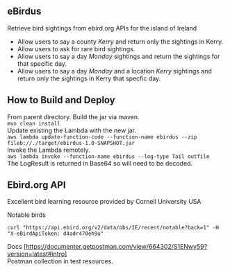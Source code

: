 ## eBirdus
Retrieve bird sightings from ebird.org APIs for the island of Ireland

- Allow users to say a county _Kerry_ and return only the sightings in Kerry.  
- Allow users to ask for rare bird sightings.  
- Allow users to say a day _Monday_ sightings and return the sightings for that specific day.  
- Allow users to say a day _Monday_ and a location _Kerry_ sightings and return only the sightings in Kerry that specfic day.  

 
## How to Build and Deploy
From parent directory. Build the jar via maven.  
`mvn clean install`  
Update existing the Lambda with the new jar.  
`aws lambda update-function-code --function-name ebirdus --zip fileb://./target/ebirdus-1.0-SNAPSHOT.jar`  
Invoke the Lambda remotely.  
`aws lambda invoke --function-name ebirdus --log-type Tail outfile`  
The LogResult is returned in Base64 so will need to be decoded.


## Ebird.org API

Excellent bird learning resource provided by Cornell University USA  

Notable birds
```
curl "https://api.ebird.org/v2/data/obs/IE/recent/notable?back=1" -H "X-eBirdApiToken: d4adr470eh9u"  
```
Docs [https://documenter.getpostman.com/view/664302/S1ENwy59?version=latest#intro]  
Postman collection in test resources.
